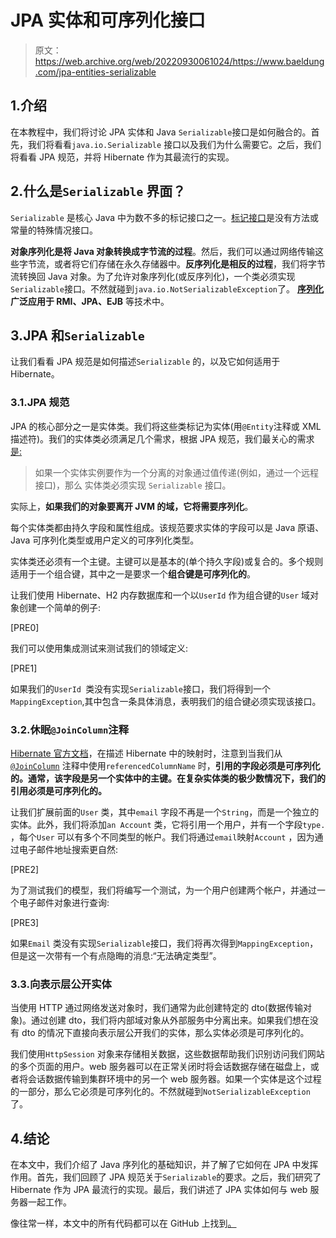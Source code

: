 # JPA 实体和可序列化接口

> 原文：<https://web.archive.org/web/20220930061024/https://www.baeldung.com/jpa-entities-serializable>

## 1.介绍

在本教程中，我们将讨论 JPA 实体和 Java `Serializable`接口是如何融合的。首先，我们将看看`java.io.Serializable` 接口以及我们为什么需要它。之后，我们将看看 JPA 规范，并将 Hibernate 作为其最流行的实现。

## 2.什么是`Serializable` 界面？

`Serializable` 是核心 Java 中为数不多的标记接口之一。[标记接口](/web/20221104165328/https://www.baeldung.com/java-marker-interfaces)是没有方法或常量的特殊情况接口。

**对象序列化是将 Java 对象转换成字节流的过程**。然后，我们可以通过网络传输这些字节流，或者将它们存储在永久存储器中。**反序列化是相反的过程**，我们将字节流转换回 Java 对象。为了允许对象序列化(或反序列化)，一个类必须实现`Serializable`接口。不然就碰到`java.io.NotSerializableException`了。 **[序列化](/web/20221104165328/https://www.baeldung.com/java-serialization)广泛应用于 RMI、JPA、EJB** 等技术中。

## 3.JPA 和`Serializable`

让我们看看 JPA 规范是如何描述`Serializable` 的，以及它如何适用于 Hibernate。

### 3.1.JPA 规范

JPA 的核心部分之一是实体类。我们将这些类标记为实体(用`@Entity`注释或 XML 描述符)。我们的实体类必须满足几个需求，根据 JPA 规范，我们最关心的需求[是:](https://web.archive.org/web/20221104165328/https://download.oracle.com/otn-pub/jcp/persistence-2_1-fr-eval-spec/JavaPersistence.pdf)

> 如果一个实体实例要作为一个分离的对象通过值传递(例如，通过一个远程接口)，那么 实体类必须实现 `Serializable` 接口。

实际上，**如果我们的对象要离开 JVM 的域，它将需要序列化**。

每个实体类都由持久字段和属性组成。该规范要求实体的字段可以是 Java 原语、Java 可序列化类型或用户定义的可序列化类型。

实体类还必须有一个主键。主键可以是基本的(单个持久字段)或复合的。多个规则适用于一个组合键，其中之一是要求一个**组合键是可序列化的**。

让我们使用 Hibernate、H2 内存数据库和一个以`UserId` 作为组合键的`User` 域对象创建一个简单的例子:

[PRE0]

我们可以使用集成测试来测试我们的领域定义:

[PRE1]

如果我们的`UserId `类没有实现`Serializable`接口，我们将得到一个`MappingException`,其中包含一条具体消息，表明我们的组合键必须实现该接口。

### 3.2.休眠`@JoinColumn`注释

[Hibernate 官方文档](https://web.archive.org/web/20221104165328/https://hibernate.org/orm/documentation/)，在描述 Hibernate 中的映射时，注意到当我们从 [`@JoinColumn`](/web/20221104165328/https://www.baeldung.com/jpa-join-column) 注释中使用`referencedColumnName` 时，**引用的字段必须是可序列化的。通常，该字段是另一个实体中的主键。在复杂实体类的极少数情况下，我们的引用必须是可序列化的。**

让我们扩展前面的`User` 类，其中`email` 字段不再是一个`String`，而是一个独立的实体。此外，我们将添加`an Account` 类，它将引用一个用户，并有一个字段`type.` ，每个`User` 可以有多个不同类型的帐户。我们将通过`email`映射`Account` ，因为通过电子邮件地址搜索更自然:

[PRE2]

为了测试我们的模型，我们将编写一个测试，为一个用户创建两个帐户，并通过一个电子邮件对象进行查询:

[PRE3]

如果`Email` 类没有实现`Serializable`接口，我们将再次得到`MappingException`，但是这一次带有一个有点隐晦的消息:“无法确定类型”。

### 3.3.向表示层公开实体

当使用 HTTP 通过网络发送对象时，我们通常为此创建特定的 dto(数据传输对象)。通过创建 dto，我们将内部域对象从外部服务中分离出来。如果我们想在没有 dto 的情况下直接向表示层公开我们的实体，那么实体必须是可序列化的。

我们使用`HttpSession` 对象来存储相关数据，这些数据帮助我们识别访问我们网站的多个页面的用户。web 服务器可以在正常关闭时将会话数据存储在磁盘上，或者将会话数据传输到集群环境中的另一个 web 服务器。如果一个实体是这个过程的一部分，那么它必须是可序列化的。不然就碰到`NotSerializableException`了。

## 4.结论

在本文中，我们介绍了 Java 序列化的基础知识，并了解了它如何在 JPA 中发挥作用。首先，我们回顾了 JPA 规范关于`Serializable`的要求。之后，我们研究了 Hibernate 作为 JPA 最流行的实现。最后，我们讲述了 JPA 实体如何与 web 服务器一起工作。

像往常一样，本文中的所有代码都可以在 GitHub 上找到[。](https://web.archive.org/web/20221104165328/https://github.com/eugenp/tutorials/tree/master/persistence-modules/hibernate-jpa)